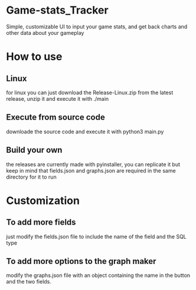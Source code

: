 # Game-stats_Tracker
Simple, customizable UI to input your game stats, and get back charts and other data about your gameplay


# How to use

## Linux
for linux you can just download the Release-Linux.zip from the latest release, unzip it and execute it with ./main

## Execute from source code 
downloade the source code and execute it with python3 main.py

## Build your own
the releases are currently made with pyinstaller, you can replicate it but keep in mind that fields.json and graphs.json are required in the same directory for it to run

# Customization

## To add more fields
just modify the fields.json file to include the name of the field and the SQL type

## To add more options to the graph maker
modify the graphs.json file with an object containing the name in the button and the two fields.
